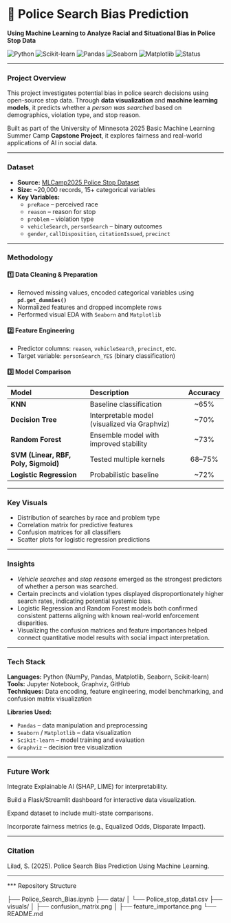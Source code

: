 # 🚓 Police Search Bias Prediction
**Using Machine Learning to Analyze Racial and Situational Bias in Police Stop Data**

![Python](https://img.shields.io/badge/Python-3.9+-blue.svg)
![Scikit-learn](https://img.shields.io/badge/Scikit--learn-ML%20Library-orange)
![Pandas](https://img.shields.io/badge/Pandas-Data%20Analysis-yellow)
![Seaborn](https://img.shields.io/badge/Seaborn-Visualization-lightblue)
![Matplotlib](https://img.shields.io/badge/Matplotlib-Charts-green)
![Status](https://img.shields.io/badge/Status-Completed-brightgreen)

---

###  Project Overview
This project investigates potential bias in police search decisions using open-source stop data. Through **data visualization** and **machine learning models**, it predicts whether a *person was searched* based on demographics, violation type, and stop reason.

Built as part of the University of Minnesota 2025 Basic Machine Learning Summer Camp **Capstone Project**, it explores fairness and real-world applications of AI in social data.

---

###  Dataset
- **Source:** [MLCamp2025 Police Stop Dataset](https://raw.githubusercontent.com/sziccardi/MLCamp2025_DataRepository/main/Police_stop_data1.csv)
- **Size:** ~20,000 records, 15+ categorical variables
- **Key Variables:**
  - `preRace` – perceived race
  - `reason` – reason for stop
  - `problem` – violation type
  - `vehicleSearch`, `personSearch` – binary outcomes
  - `gender`, `callDisposition`, `citationIssued`, `precinct`

---

###  Methodology

#### 1️⃣ Data Cleaning & Preparation
- Removed missing values, encoded categorical variables using **`pd.get_dummies()`**  
- Normalized features and dropped incomplete rows  
- Performed visual EDA with `Seaborn` and `Matplotlib`

#### 2️⃣ Feature Engineering
- Predictor columns: `reason`, `vehicleSearch`, `precinct`, etc.  
- Target variable: `personSearch_YES` (binary classification)

#### 3️⃣ Model Comparison
| Model | Description | Accuracy |
|:------|:-------------|:----------:|
| **KNN** | Baseline classification | ~65% |
| **Decision Tree** | Interpretable model (visualized via Graphviz) | ~70% |
| **Random Forest** | Ensemble model with improved stability | ~73% |
| **SVM (Linear, RBF, Poly, Sigmoid)** | Tested multiple kernels | 68–75% |
| **Logistic Regression** | Probabilistic baseline | ~72% |

---

###  Key Visuals
- Distribution of searches by race and problem type  
- Correlation matrix for predictive features  
- Confusion matrices for all classifiers  
- Scatter plots for logistic regression predictions  

---


###  Insights
- *Vehicle searches* and *stop reasons* emerged as the strongest predictors of whether a person was searched.  
- Certain precincts and violation types displayed disproportionately higher search rates, indicating potential systemic bias.  
- Logistic Regression and Random Forest models both confirmed consistent patterns aligning with known real-world enforcement disparities.  
- Visualizing the confusion matrices and feature importances helped connect quantitative model results with social impact interpretation.


---

###  Tech Stack

**Languages:** Python (NumPy, Pandas, Matplotlib, Seaborn, Scikit-learn)  
**Tools:** Jupyter Notebook, Graphviz, GitHub  
**Techniques:** Data encoding, feature engineering, model benchmarking, and confusion matrix visualization  

**Libraries Used:**  
- `Pandas` – data manipulation and preprocessing  
- `Seaborn` / `Matplotlib` – data visualization  
- `Scikit-learn` – model training and evaluation  
- `Graphviz` – decision tree visualization


---

###  Future Work

Integrate Explainable AI (SHAP, LIME) for interpretability.

Build a Flask/Streamlit dashboard for interactive data visualization.

Expand dataset to include multi-state comparisons.

Incorporate fairness metrics (e.g., Equalized Odds, Disparate Impact).


---

###  Citation
Lilad, S. (2025). Police Search Bias Prediction Using Machine Learning.

---

*** Repository Structure

├── Police_Search_Bias.ipynb
├── data/
│   └── Police_stop_data1.csv
├── visuals/
│   ├── confusion_matrix.png
│   ├── feature_importance.png
└── README.md



